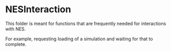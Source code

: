 # NESInteraction

This folder is meant for functions that are frequently needed for
interactions with NES.

For example, requesting loading of a simulation and waiting for that
to complete.
